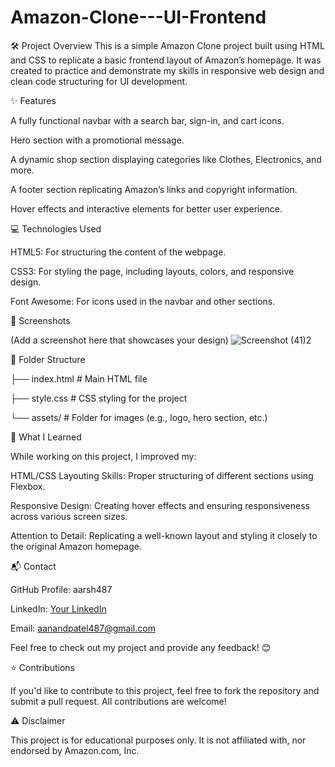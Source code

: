 # Amazon-Clone---UI-Frontend
🛠 Project Overview
This is a simple Amazon Clone project built using HTML and CSS to replicate a basic frontend layout of Amazon’s homepage. It was created to practice and demonstrate my skills in responsive web design and clean code structuring for UI development.


✨ Features

A fully functional navbar with a search bar, sign-in, and cart icons.

Hero section with a promotional message.

A dynamic shop section displaying categories like Clothes, Electronics, and more.

A footer section replicating Amazon’s links and copyright information.

Hover effects and interactive elements for better user experience.



💻 Technologies Used

HTML5: For structuring the content of the webpage.

CSS3: For styling the page, including layouts, colors, and responsive design.

Font Awesome: For icons used in the navbar and other sections.


📸 Screenshots

(Add a screenshot here that showcases your design)
![Screenshot (41)2](https://github.com/user-attachments/assets/abc7a6ad-4ff2-4f22-a6a1-7cf143c4b59d)


🧩 Folder Structure


  ├── index.html    # Main HTML file
  
  ├── style.css     # CSS styling for the project
  
  └── assets/       # Folder for images (e.g., logo, hero section, etc.)



📝 What I Learned

While working on this project, I improved my:


HTML/CSS Layouting Skills: Proper structuring of different sections using Flexbox.

Responsive Design: Creating hover effects and ensuring responsiveness across various screen sizes.

Attention to Detail: Replicating a well-known layout and styling it closely to the original Amazon homepage.


📬 Contact

GitHub Profile: aarsh487

LinkedIn: [Your LinkedIn](https://www.linkedin.com/in/anandpatel487/)

Email: aanandpatel487@gmail.com

Feel free to check out my project and provide any feedback! 😊


⭐ Contributions

If you'd like to contribute to this project, feel free to fork the repository and submit a pull request. All contributions are welcome!


⚠️ Disclaimer

This project is for educational purposes only. It is not affiliated with, nor endorsed by Amazon.com, Inc.




